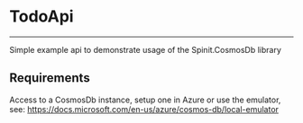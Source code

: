 TodoApi
=======

---

Simple example api to demonstrate usage of the Spinit.CosmosDb library


Requirements
------------
Access to a CosmosDb instance, setup one in Azure or use the emulator, see: https://docs.microsoft.com/en-us/azure/cosmos-db/local-emulator